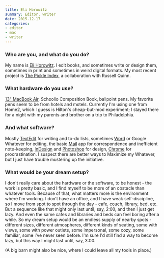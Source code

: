```yaml
---
title: Eli Horowitz
summary: Editor, writer
date: 2015-12-17
categories:
- editor
- mac
- writer
---
```


### Who are you, and what do you do?

My name is [Eli Horowitz](http://www.elihorowitz.net/ "Eli's website."). I edit books, and sometimes write or design them, sometimes in print and sometimes in weird digital formats. My most recent project is [The Pickle Index](http://www.thepickleindex.com/ "Eli and Russell's novel project."), a collaboration with Russell Quinn.

### What hardware do you use?

[13" MacBook Air][macbook-air], Schoolio Composition Book, ballpoint pens. My favorite pens seem to be from hotels and motels. Currently I'm using one from Home2, which I guess is Hilton's cheap-but-mod experiment; I stayed there for a night with my parents and brother on a trip to Philadelphia.

### And what software?

Mostly [TextEdit][] for writing and to-do lists, sometimes [Word][] or Google Whatever for editing, the basic [Mail][] app for correspondence and inefficient note-keeping, [InDesign][] and [Photoshop][] for design, [Chrome][] for procrastination. I suspect there are better ways to Maximize my Whatever, but I just have trouble mustering up the initiative.

### What would be your dream setup?

I don't really care about the hardware or the software, to be honest - the work is pretty basic, and I find myself to be more of an obstacle than whatever tools. Because of that, what matters more is the environment where I'm working. I don't have an office, and I have weak self-discipline, so I move from spot to spot through the day - cafe, couch, library, bed, etc. But a sequence like that might only last until, say, 2:00, and then I just get lazy. And even the same cafes and libraries and beds can feel boring after a while. So my dream setup would be an endless supply of nearby spots - different sizes, different atmospheres, different kinds of seating, some with views, some with power outlets, some impersonal, some cozy, some familiar, some I've never seen before. I'm sure I'd still find a way to become lazy, but this way I might last until, say, 3:00.

(A big barn might also be nice, where I could leave all my tools in place.)

[chrome]: https://www.google.com/intl/en/chrome/browser/ "A WebKit-based browser, where each tab runs in its own thread."
[indesign]: https://www.adobe.com/products/indesign.html "A desktop/web publishing application."
[macbook-air]: https://www.apple.com/macbook-air/ "A very thin laptop."
[mail]: https://en.wikipedia.org/wiki/Mail_(application) "The default Mac OS X mail client."
[photoshop]: https://www.adobe.com/products/photoshop.html "A bitmap image editor."
[textedit]: https://support.apple.com/en-us/HT2523 "A text editor included with Mac OS X."
[word]: https://products.office.com/en-us/word "A document editor."
